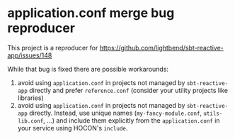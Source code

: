 # application.conf merge bug reproducer 

This project is a reproducer for https://github.com/lightbend/sbt-reactive-app/issues/148

While that bug is fixed there are possible workarounds:

1. avoid using `application.conf` in projects not managed by `sbt-reactive-app` directly and prefer `reference.conf` (consider your utility projects like libraries)
2. avoid using `application.conf` in projects not managed by `sbt-reactive-app` directly. Instead, use unique names (`my-fancy-module.conf`, `utils-lib.conf`, ...) and include them explicitly from the `application.conf` in your service using HOCON's `include`.
